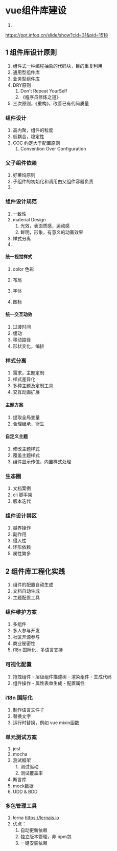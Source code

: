 # vue组件库建设

1. 

https://ppt.infoq.cn/slide/show?cid=31&pid=1518



## 1 组件库设计原则

1. 组件式一种编程抽象的代码块，目的重复利用
2. 通用型组件库
3. 业务型组件库
4. DRY原则
   1. Don't Repeat YourSelf
   2. 《程序员修炼之道》
5. 三次原则，《重构》，改善已有代码质量



### 组件设计

1. 高内聚，组件的粒度
2. 低耦合，稳定性
3. COC 约定大于配置原则
   1. Convention Over Configuration



### 父子组件依赖

1. 好莱坞原则
2. 子组件的初始化和调用由父组件容器负责
3. 



### 组件设计规范

1. 一致性
2. material Design
   1. 光效，表面质感，运动感
   2. 鲜明，形象，有意义的动画效果
3. 样式分离
4. 



#### 统一视觉样式

1. color 色彩

2. 布局

3. 字体

4. 图标

   

#### 统一交互动效

1. 过渡时间
2. 缓动
3. 移动路径
4. 形状变化，编排



### 样式分离

1. 需求，主题定制
2. 样式差异化
3. 多种主题及定制工具
4. 交互动画扩展





#### 主题方案

1. 提取全局变量
2. 合理继承，衍生



#### 自定义主题

1. 修改主题样式
2. 覆盖主题样式
3. 组件显示传值，内置样式处理





### 生态圈

1. 文档案例
2. cli 脚手架
3. 版本迭代





### 组件设计禁区

1. 越界操作
2. 副作用
3. 侵入性
4. 环形依赖
5. 属性繁多







## 2 组件库工程化实践

1. 组件的配置自动生成
2. 文档自动生成
3. 主题配置工具







### 组件维护方案

1. 多组件
2. 多人参与开发
3. 社区开源参与
4. 商业秘密性
5. i18n 国际化，多语言支持







### 可视化配置

1. 拖拽组件 - 层级组件描述树 - 渲染组件 - 生成代码
2. 组件操作 - 属性表单生成 - 配置属性



### i18n 国际化

1. 制作语言文件子
2. 替换文字
3. 运行时替换，例如 vue mixin函数





### 







### 单元测试方案

1. jest
2. mocha
3. 测试框架
   1. 测试驱动
   2. 测试覆盖率
4. 断言库
5. mock数据
6. UDD & BDD





### 多包管理工具

1. lerna https://lernajs.io
2. 优点：
   1. 自动更新依赖
   2. 独立版本管理，非 npm包
   3. 一键安装依赖





